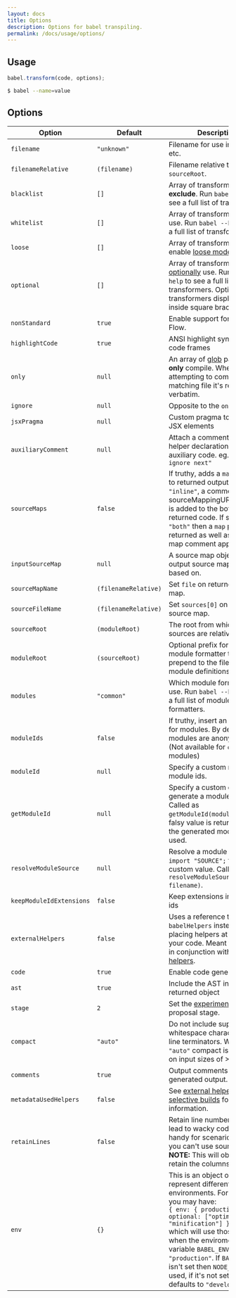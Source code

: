 ```yaml
---
layout: docs
title: Options
description: Options for babel transpiling.
permalink: /docs/usage/options/
---
```


## Usage

```js
babel.transform(code, options);
```

```sh
$ babel --name=value
```

## Options

| Option                   | Default              | Description                     |
| ------------------------ | -------------------- | ------------------------------- |
| `filename`               | `"unknown"`          | Filename for use in errors etc. |
| `filenameRelative`       | `(filename)`         | Filename relative to `sourceRoot`. |
| `blacklist`              | `[]`                 | Array of transformers to **exclude**. Run `babel --help` to see a full list of transformers. |
| `whitelist`              | `[]`                 | Array of transformers to **only** use. Run `babel --help` to see a full list of transformers. |
| `loose`                  | `[]`                 | Array of transformers to enable [loose mode](/docs/usage/loose) on. |
| `optional`               | `[]`                 | Array of transformers to [optionally](/docs/usage/transformers#optional) use. Run `babel --help` to see a full list of transformers. Optional transformers displayed inside square brackets. |
| `nonStandard`            | `true`               | Enable support for JSX and Flow. |
| `highlightCode`          | `true`               | ANSI highlight syntax error code frames |
| `only`                   | `null`               | An array of [glob](https://github.com/isaacs/minimatch) paths to **only** compile. When attempting to compile a non-matching file it's returned verbatim. |
| `ignore`                 | `null`               | Opposite to the `only` option. |
| `jsxPragma`              | `null`               | Custom pragma to use for JSX elements |
| `auxiliaryComment`       | `null`               | Attach a comment before all helper declarations and auxiliary code. eg. `"istanbul ignore next"` |
| `sourceMaps`             | `false`              | If truthy, adds a `map` property to returned output. If set to `"inline"`, a comment with a sourceMappingURL directive is added to the bottom of the returned code. If set to `"both"` then a `map` property is returned as well as a source map comment appended. |
| `inputSourceMap`         | `null`               | A source map object that the output source map will be based on. |
| `sourceMapName`          | `(filenameRelative)` | Set `file` on returned source map. |
| `sourceFileName`         | `(filenameRelative)` | Set `sources[0]` on returned source map. |
| `sourceRoot`             | `(moduleRoot)`       | The root from which all sources are relative. |
| `moduleRoot`             | `(sourceRoot)`       | Optional prefix for the AMD module formatter that will be prepend to the filename on module definitions. |
| `modules`                | `"common"`           | Which module formatter to use. Run `babel --help` to see a full list of module formatters. |
| `moduleIds`              | `false`              | If truthy, insert an explicit id for modules. By default, all modules are anonymous. (Not available for `common` modules) |
| `moduleId`               | `null`               | Specify a custom name for module ids. |
| `getModuleId`            | `null`               | Specify a custom callback to generate a module id with. Called as `getModuleId(moduleName)`. If falsy value is returned then the generated module id is used. |
| `resolveModuleSource`    | `null`               | Resolve a module source ie. `import "SOURCE";` to a custom value. Called as `resolveModuleSource(source, filename)`. |
| `keepModuleIdExtensions` | `false`              | Keep extensions in module ids |
| `externalHelpers`        | `false`              | Uses a reference to `babelHelpers` instead of placing helpers at the top of your code. Meant to be used in conjunction with [external helpers](/docs/usage/external-helpers). |
| `code`                   | `true`               | Enable code generation |
| `ast`                    | `true`               | Include the AST in the returned object |
| `stage`                  | `2`                  | Set the [experimental](/docs/usage/experimental) proposal stage. |
| `compact`                | `"auto"`             | Do not include superfluous whitespace characters and line terminators. When set to `"auto"` compact is set to `true` on input sizes of >100KB. |
| `comments`               | `true`               | Output comments in generated output. |
| `metadataUsedHelpers`    | `false`              | See [external helpers - selective builds](/docs/usage/external-helpers#selective-builds) for more information. |
| `retainLines`            | `false`              | Retain line numbers. This will lead to wacky code but is handy for scenarios where you can't use source maps. **NOTE:** This will obviously not retain the columns. |
| `env`                    | `{}`                 | This is an object of keys that represent different environments. For example, you may have:<br>`{ env: { production: { optional: ["optimisation", "minification"] } } }`<br>which will use those options when the enviroment variable `BABEL_ENV` is set to `"production"`. If `BABEL_ENV` isn't set then `NODE_ENV` will be used, if it's not set then it defaults to `"development"`. |

